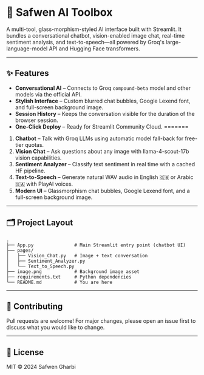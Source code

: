 # 🧩 Safwen AI Toolbox

A multi-tool, glass-morphism-styled AI interface built with Streamlit. It bundles a conversational chatbot, vision-enabled image chat, real-time sentiment analysis, and text-to-speech—all powered by Groq's large-language-model API and Hugging Face transformers.

---

## ✨ Features

- **Conversational AI** – Connects to Groq `compound-beta` model and other models via the official API.
- **Stylish Interface** – Custom blurred chat bubbles, Google Lexend font, and full-screen background image.
- **Session History** – Keeps the conversation visible for the duration of the browser session.
- **One-Click Deploy** – Ready for Streamlit Community Cloud.
=======
1. **Chatbot** – Talk with Groq LLMs using automatic model fall-back for free-tier quotas.
2. **Vision Chat** – Ask questions about any image with llama-4-scout-17b vision capabilities.
3. **Sentiment Analyzer** – Classify text sentiment in real time with a cached HF pipeline.
4. **Text-to-Speech** – Generate natural WAV audio in English 🇬🇧 or Arabic 🇸🇦 with PlayAI voices.
5. **Modern UI** – Glassmorphism chat bubbles, Google Lexend font, and a full-screen background image.

---

## 🗂️ Project Layout
```
.
├── App.py               # Main Streamlit entry point (chatbot UI)
├── pages/
│   ├── Vision_Chat.py   # Image + text conversation
│   ├── Sentiment_Analyzer.py
│   └── Text_to_Speech.py
├── image.png            # Background image asset
├── requirements.txt     # Python dependencies
└── README.md            # You are here
```

---

## 🤝 Contributing
Pull requests are welcome! For major changes, please open an issue first to discuss what you would like to change.

---

## 📄 License

MIT © 2024 Safwen Gharbi 
